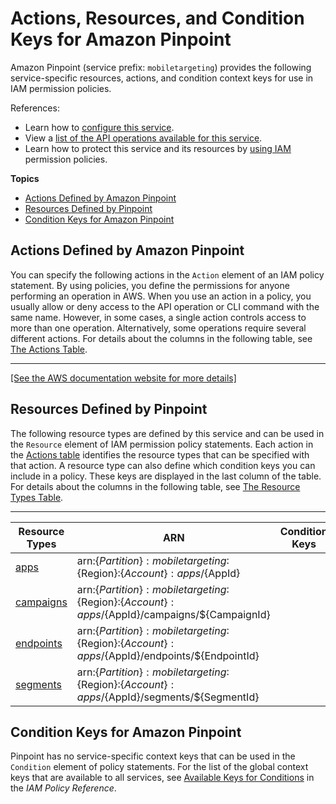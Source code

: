 # Actions, Resources, and Condition Keys for Amazon Pinpoint<a name="list_amazonpinpoint"></a>

Amazon Pinpoint \(service prefix: `mobiletargeting`\) provides the following service\-specific resources, actions, and condition context keys for use in IAM permission policies\.

References:
+ Learn how to [configure this service](http://docs.aws.amazon.com/pinpoint/latest/developerguide/)\.
+ View a [list of the API operations available for this service](http://docs.aws.amazon.com/pinpoint/latest/apireference/)\.
+ Learn how to protect this service and its resources by [using IAM](http://docs.aws.amazon.com/pinpoint/latest/developerguide/permissions-actions.html#permissions-actions-apiactions) permission policies\.

**Topics**
+ [Actions Defined by Amazon Pinpoint](#amazonpinpoint-actions-as-permissions)
+ [Resources Defined by Pinpoint](#amazonpinpoint-resources-for-iam-policies)
+ [Condition Keys for Amazon Pinpoint](#amazonpinpoint-policy-keys)

## Actions Defined by Amazon Pinpoint<a name="amazonpinpoint-actions-as-permissions"></a>

You can specify the following actions in the `Action` element of an IAM policy statement\. By using policies, you define the permissions for anyone performing an operation in AWS\. When you use an action in a policy, you usually allow or deny access to the API operation or CLI command with the same name\. However, in some cases, a single action controls access to more than one operation\. Alternatively, some operations require several different actions\. For details about the columns in the following table, see [The Actions Table](reference_policies_actions-resources-contextkeys.md#actions_table)\.


****  
[\[See the AWS documentation website for more details\]](http://docs.aws.amazon.com/IAM/latest/UserGuide/list_amazonpinpoint.html)

## Resources Defined by Pinpoint<a name="amazonpinpoint-resources-for-iam-policies"></a>

The following resource types are defined by this service and can be used in the `Resource` element of IAM permission policy statements\. Each action in the [Actions table](#amazonpinpoint-actions-as-permissions) identifies the resource types that can be specified with that action\. A resource type can also define which condition keys you can include in a policy\. These keys are displayed in the last column of the table\. For details about the columns in the following table, see [The Resource Types Table](reference_policies_actions-resources-contextkeys.md#resources_table)\.


****  

| Resource Types | ARN | Condition Keys | 
| --- | --- | --- | 
|   [ apps ](http://docs.aws.amazon.com/pinpoint/latest/developerguide/gettingstarted.html#gettingstarted-addapp)  |  arn:$\{Partition\}:mobiletargeting:$\{Region\}:$\{Account\}:apps/$\{AppId\}  |  | 
|   [ campaigns ](http://docs.aws.amazon.com/pinpoint/latest/apireference/rest-api-campaigns.html)  |  arn:$\{Partition\}:mobiletargeting:$\{Region\}:$\{Account\}:apps/$\{AppId\}/campaigns/$\{CampaignId\}  |  | 
|   [ endpoints ](http://docs.aws.amazon.com/pinpoint/latest/apireference/rest-api-endpoints.html)  |  arn:$\{Partition\}:mobiletargeting:$\{Region\}:$\{Account\}:apps/$\{AppId\}/endpoints/$\{EndpointId\}  |  | 
|   [ segments ](http://docs.aws.amazon.com/pinpoint/latest/apireference/rest-api-segments.html)  |  arn:$\{Partition\}:mobiletargeting:$\{Region\}:$\{Account\}:apps/$\{AppId\}/segments/$\{SegmentId\}  |  | 

## Condition Keys for Amazon Pinpoint<a name="amazonpinpoint-policy-keys"></a>

Pinpoint has no service\-specific context keys that can be used in the `Condition` element of policy statements\. For the list of the global context keys that are available to all services, see [Available Keys for Conditions](reference_policies_condition-keys.html#AvailableKeys) in the *IAM Policy Reference*\.